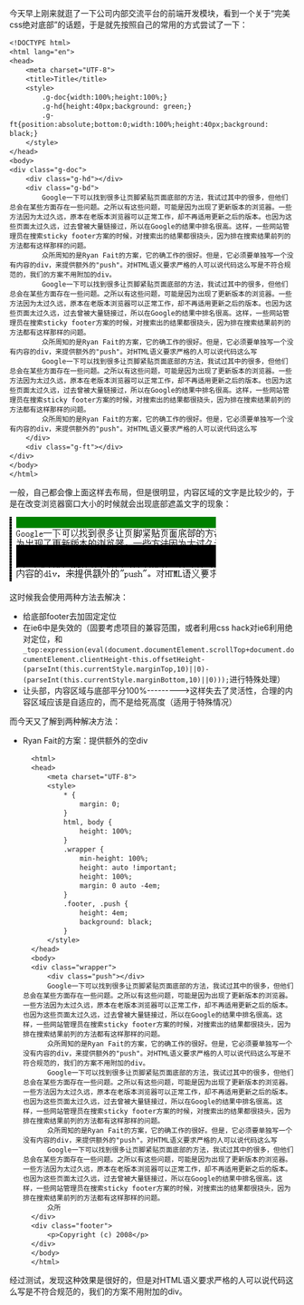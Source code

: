 今天早上刚来就逛了一下公司内部交流平台的前端开发模块，看到一个关于“完美css绝对底部”的话题，于是就先按照自己的常用的方式尝试了一下：

    <!DOCTYPE html>
	<html lang="en">
	<head>
	    <meta charset="UTF-8">
	    <title>Title</title>
	    <style>
	        .g-doc{width:100%;height:100%;}
	        .g-hd{height:40px;background: green;}
	        .g-ft{position:absolute;bottom:0;width:100%;height:40px;background: black;}
	    </style>
	</head>
	<body>
	<div class="g-doc">
	    <div class="g-hd"></div>
	    <div class="g-bd">
	        Google一下可以找到很多让页脚紧贴页面底部的方法，我试过其中的很多，但他们总会在某些方面存在一些问题。之所以有这些问题，可能是因为出现了更新版本的浏览器。一些方法因为太过久远，原本在老版本浏览器可以正常工作，却不再适用更新之后的版本。也因为这些页面太过久远，过去曾被大量链接过，所以在Google的结果中排名很高。这样，一些网站管理员在搜索sticky footer方案的时候，对搜索出的结果都很挠头，因为排在搜索结果前列的方法都有这样那样的问题。
	        众所周知的是Ryan Fait的方案，它的确工作的很好。但是，它必须要单独写一个没有内容的div，来提供额外的"push"。对HTML语义要求严格的人可以说代码这么写是不符合规范的，我们的方案不用附加的div。
	        Google一下可以找到很多让页脚紧贴页面底部的方法，我试过其中的很多，但他们总会在某些方面存在一些问题。之所以有这些问题，可能是因为出现了更新版本的浏览器。一些方法因为太过久远，原本在老版本浏览器可以正常工作，却不再适用更新之后的版本。也因为这些页面太过久远，过去曾被大量链接过，所以在Google的结果中排名很高。这样，一些网站管理员在搜索sticky footer方案的时候，对搜索出的结果都很挠头，因为排在搜索结果前列的方法都有这样那样的问题。
	        众所周知的是Ryan Fait的方案，它的确工作的很好。但是，它必须要单独写一个没有内容的div，来提供额外的"push"。对HTML语义要求严格的人可以说代码这么写
	        Google一下可以找到很多让页脚紧贴页面底部的方法，我试过其中的很多，但他们总会在某些方面存在一些问题。之所以有这些问题，可能是因为出现了更新版本的浏览器。一些方法因为太过久远，原本在老版本浏览器可以正常工作，却不再适用更新之后的版本。也因为这些页面太过久远，过去曾被大量链接过，所以在Google的结果中排名很高。这样，一些网站管理员在搜索sticky footer方案的时候，对搜索出的结果都很挠头，因为排在搜索结果前列的方法都有这样那样的问题。
	        众所周知的是Ryan Fait的方案，它的确工作的很好。但是，它必须要单独写一个没有内容的div，来提供额外的"push"。对HTML语义要求严格的人可以说代码这么写
	    </div>
	    <div class="g-ft"></div>
	</div>
	</body>
	</html>
一般，自己都会像上面这样去布局，但是很明显，内容区域的文字是比较少的，于是在改变浏览器窗口大小的时候就会出现底部遮盖文字的现象：

![](https://github.com/Anjing1993/mypassages/blob/master/images/footer.png)

这时候我会使用两种方法去解决：

- 给底部footer去加固定定位
 - 在ie6中是失效的（固要考虑项目的兼容范围，或者利用css hack对ie6利用绝对定位，和`_top:expression(eval(document.documentElement.scrollTop+document.documentElement.clientHeight-this.offsetHeight-(parseInt(this.currentStyle.marginTop,10)||0)-(parseInt(this.currentStyle.marginBottom,10)||0)));`进行特殊处理）
- 让头部，内容区域与底部平分100%--------->这样失去了灵活性，合理的内容区域应该是自适应的，而不是给死高度（适用于特殊情况）

而今天又了解到两种解决方法：

- Ryan Fait的方案：提供额外的空div
		
		<html>
		<head>
		    <meta charset="UTF-8">
		    <style>
		        * {
		            margin: 0;
		        }
		        html, body {
		            height: 100%;
		        }
		        .wrapper {
		            min-height: 100%;
		            height: auto !important;
		            height: 100%;
		            margin: 0 auto -4em;
		        }
		        .footer, .push {
		            height: 4em;
		            background: black;
		        }
		    </style>
		</head>
		<body>
		<div class="wrapper">
		    <div class="push"></div>
		    Google一下可以找到很多让页脚紧贴页面底部的方法，我试过其中的很多，但他们总会在某些方面存在一些问题。之所以有这些问题，可能是因为出现了更新版本的浏览器。一些方法因为太过久远，原本在老版本浏览器可以正常工作，却不再适用更新之后的版本。也因为这些页面太过久远，过去曾被大量链接过，所以在Google的结果中排名很高。这样，一些网站管理员在搜索sticky footer方案的时候，对搜索出的结果都很挠头，因为排在搜索结果前列的方法都有这样那样的问题。
		    众所周知的是Ryan Fait的方案，它的确工作的很好。但是，它必须要单独写一个没有内容的div，来提供额外的"push"。对HTML语义要求严格的人可以说代码这么写是不符合规范的，我们的方案不用附加的div。
		    Google一下可以找到很多让页脚紧贴页面底部的方法，我试过其中的很多，但他们总会在某些方面存在一些问题。之所以有这些问题，可能是因为出现了更新版本的浏览器。一些方法因为太过久远，原本在老版本浏览器可以正常工作，却不再适用更新之后的版本。也因为这些页面太过久远，过去曾被大量链接过，所以在Google的结果中排名很高。这样，一些网站管理员在搜索sticky footer方案的时候，对搜索出的结果都很挠头，因为排在搜索结果前列的方法都有这样那样的问题。
		    众所周知的是Ryan Fait的方案，它的确工作的很好。但是，它必须要单独写一个没有内容的div，来提供额外的"push"。对HTML语义要求严格的人可以说代码这么写
		    Google一下可以找到很多让页脚紧贴页面底部的方法，我试过其中的很多，但他们总会在某些方面存在一些问题。之所以有这些问题，可能是因为出现了更新版本的浏览器。一些方法因为太过久远，原本在老版本浏览器可以正常工作，却不再适用更新之后的版本。也因为这些页面太过久远，过去曾被大量链接过，所以在Google的结果中排名很高。这样，一些网站管理员在搜索sticky footer方案的时候，对搜索出的结果都很挠头，因为排在搜索结果前列的方法都有这样那样的问题。
		    众所
		</div>
		<div class="footer">
		    <p>Copyright (c) 2008</p>
		</div>
		</body>
		</html> 
经过测试，发现这种效果是很好的，但是对HTML语义要求严格的人可以说代码这么写是不符合规范的，我们的方案不用附加的div。